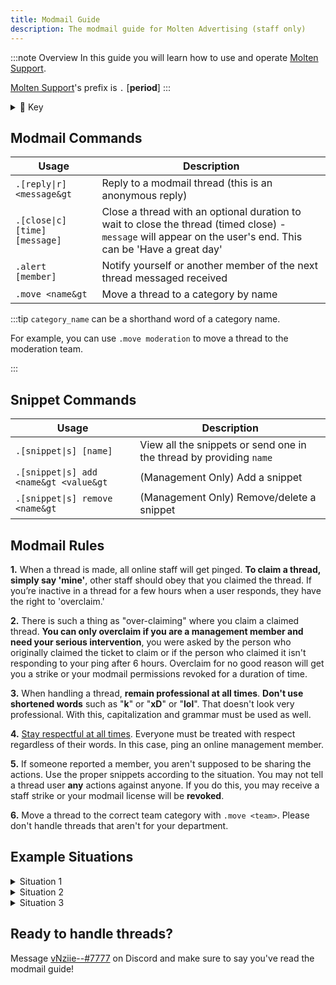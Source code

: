 ```yaml
---
title: Modmail Guide
description: The modmail guide for Molten Advertising (staff only)
---
```



:::note Overview
In this guide you will learn how to use and operate [Molten Support](https://discord.gg/gbFJm7D7BJ). 

[Molten Support](https://discord.gg/gbFJm7D7BJ)'s prefix is `.` [**period**]
:::

<details className="customdetails">
<summary>🔑 Key</summary>

> `[foo|bar]` - Text separated in brackets means you can use either **foo** or **bar** to get the same command result

> `[arg=value]` - An argument in brackets means this is an **optional argument**, if it's not provided a default value of '**value**' will take it's place

> `<arg>` - An argument in less and greater than signs means that this is a **required argument**, it must be provided or the command will fail

</details>

## Modmail Commands
|     Usage               |  Description   |
| ----------------------- | ----------- |
| <code>.[reply\|r] &lt;message&gt</code> | Reply to a modmail thread (this is an anonymous reply) |
| <code>.[close\|c] <a></a>[time] <a></a>[message]</code> | Close a thread with an optional duration to wait to close the thread (timed close) - `message` will appear on the user's end. This can be 'Have a great day' |
| <code>.alert [member]</code> | Notify yourself or another member of the next thread messaged received |
| <code>.move &lt;name&gt</code> | Move a thread to a category by name |

:::tip
`category_name` can be a shorthand word of a category name.

For example, you can use `.move moderation` to move a thread to the moderation team.

:::


## Snippet Commands
|     Usage               |  Description   |
| ----------------------- | ----------- |
| <code>.[snippet\|s] <a></a>[name] </code> | View all the snippets or send one in the thread by providing `name` |
| <code>.[snippet\|s] add &lt;name&gt &lt;value&gt</code> | (Management Only) Add a snippet |
| <code>.[snippet\|s] remove &lt;name&gt </code> | (Management Only) Remove/delete a snippet |

## Modmail Rules
**1.** When a thread is made, all online staff will get pinged. **To claim a thread, simply say 'mine'**, other staff should obey that you claimed the thread. If you’re inactive in a thread for a few hours when a user responds, they have the right to 'overclaim.'

**2.** There is such a thing as "over-claiming" where you claim a claimed thread. **You can only overclaim if you are a management member and need your serious intervention**, you were asked by the person who originally claimed the ticket to claim or if the person who claimed it isn't responding to your ping after 6 hours. Overclaim for no good reason will get you a strike or your modmail permissions revoked for a duration of time.

**3.** When handling a thread, **remain professional at all times**. **Don't use shortened words** such as "**k**" or "**xD**" or "**lol**". That doesn't look very professional. With this, capitalization and grammar must be used as well. 

**4.** <u>Stay respectful at all times</u>. Everyone must be treated with respect regardless of their words. In this case, ping an online management member.

**5.** If someone reported a member, you aren't supposed to be sharing the actions. Use the proper snippets according to the situation. You may not tell a thread user **any** actions against anyone. If you do this, you may receive a staff strike or your modmail license will be **revoked**.

**6.** Move a thread to the correct team category with `.move <team>`. Please don't handle threads that aren't for your department. 

## Example Situations

<details className="customdetails">
<summary>Situation 1</summary>

> **User:** Hey, I'd like to report a member

*Runs `.snippet report`*

> **You:** 
To report a member, please use this format:
```
User ID:
Reason:
Proof:
```

> **User:**
User ID: 1234567890123456789
Reason: DM advertising
Proof: *(attachment)*

`...`

</details>

<details className="customdetails">
<summary>Situation 2</summary>

> **User:** Can I partner?

*Runs `.move partnership`*

`...`

</details>

<details className="customdetails">
<summary>Situation 3</summary>

> **User:** Why can't I access #lounge?

*Runs `.snippet loungerole`*

> **You:** You can’t talk in the main lounge because you don’t have the correct role. Please read [this](#example-situations) announcement.

> **User:** thanks!

*Runs `.snippet morehelp`*

> **You:** Is there anything else I can help you with today?

> **User:** No, thanks

*Runs `.snippet thanks`*

`...`

*Runs `.close 10m`*

`...`

</details>

## Ready to handle threads?
Message [vNziie--#7777](https://discord.com/users/550476809280421903) on Discord and make sure to say you've read the modmail guide!
